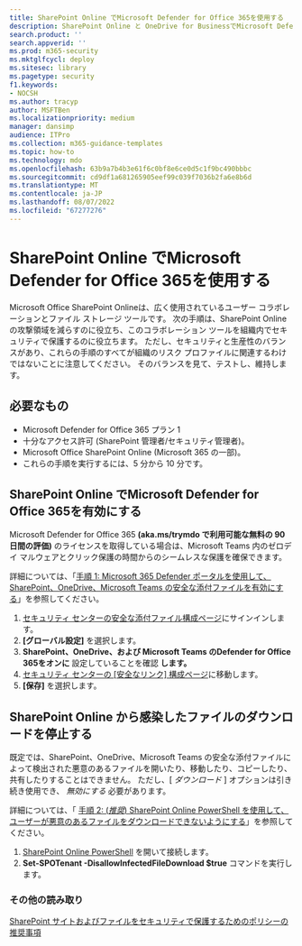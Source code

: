 ```yaml
---
title: SharePoint Online でMicrosoft Defender for Office 365を使用する
description: SharePoint Online と OneDrive for BusinessでMicrosoft Defender for Office 365を使用して値を取得できるようにする手順
search.product: ''
search.appverid: ''
ms.prod: m365-security
ms.mktglfcycl: deploy
ms.sitesec: library
ms.pagetype: security
f1.keywords:
- NOCSH
ms.author: tracyp
author: MSFTBen
ms.localizationpriority: medium
manager: dansimp
audience: ITPro
ms.collection: m365-guidance-templates
ms.topic: how-to
ms.technology: mdo
ms.openlocfilehash: 63b9a7b4b3e61f6c0bf8e6ce0d5c1f9bc490bbbc
ms.sourcegitcommit: cd9df1a681265905eef99c039f7036b2fa6e8b6d
ms.translationtype: MT
ms.contentlocale: ja-JP
ms.lasthandoff: 08/07/2022
ms.locfileid: "67277276"
---
```

# <a name="use-microsoft-defender-for-office-365-with-sharepoint-online"></a>SharePoint Online でMicrosoft Defender for Office 365を使用する

Microsoft Office SharePoint Onlineは、広く使用されているユーザー コラボレーションとファイル ストレージ ツールです。 次の手順は、SharePoint Online の攻撃領域を減らすのに役立ち、このコラボレーション ツールを組織内でセキュリティで保護するのに役立ちます。 ただし、セキュリティと生産性のバランスがあり、これらの手順のすべてが組織のリスク プロファイルに関連するわけではないことに注意してください。 そのバランスを見て、テストし、維持します。

## <a name="what-youll-need"></a>必要なもの

- Microsoft Defender for Office 365 プラン 1
- 十分なアクセス許可 (SharePoint 管理者/セキュリティ管理者)。
- Microsoft Office SharePoint Online (Microsoft 365 の一部)。
- これらの手順を実行するには、5 分から 10 分です。

## <a name="turn-on-microsoft-defender-for-office-365-in-sharepoint-online"></a>SharePoint Online でMicrosoft Defender for Office 365を有効にする
Microsoft Defender for Office 365 **(aka.ms/trymdo で利用可能な無料の 90 日間の評価)** のライセンスを取得している場合は、Microsoft Teams 内のゼロデイ マルウェアとクリック保護の時間からのシームレスな保護を確保できます。

詳細については、「[手順 1: Microsoft 365 Defender ポータルを使用して、SharePoint、OneDrive、Microsoft Teams の安全な添付ファイルを有効にする](/microsoft-365/security/office-365-security/turn-on-mdo-for-spo-odb-and-teams#step-1-use-the-microsoft-365-defender-portal-to-turn-on-safe-attachments-for-sharepoint-onedrive-and-microsoft-teams)」を参照してください。

1.  [セキュリティ センターの安全な添付ファイル構成ページ](https://security.microsoft.com/safeattachmentv2)にサインインします。
1.  **[グローバル設定]** を選択します。
1.  **SharePoint、OneDrive、および Microsoft Teams のDefender for Office 365をオンに** 設定していることを確認 **します。**
1.  [セキュリティ センターの [安全なリンク] 構成ページ](https://security.microsoft.com/safelinksv2)に移動します。
1.  **[保存]** を選択します。

## <a name="stop-infected-file-downloads-from-sharepoint-online"></a>SharePoint Online から感染したファイルのダウンロードを停止する

既定では、SharePoint、OneDrive、Microsoft Teams の安全な添付ファイルによって検出された悪意のあるファイルを開いたり、移動したり、コピーしたり、共有したりすることはできません。 ただし、[ *ダウンロード* ] オプションは引き続き使用でき、 *無効にする* 必要があります。 

詳細については、「 [手順 2: (*推奨*) SharePoint Online PowerShell を使用して、ユーザーが悪意のあるファイルをダウンロードできないようにする](/microsoft-365/security/office-365-security/turn-on-mdo-for-spo-odb-and-teams#step-2-recommended-use-sharepoint-online-powershell-to-prevent-users-from-downloading-malicious-files)」を参照してください。

1.  [SharePoint Online PowerShell](/powershell/sharepoint/sharepoint-online/connect-sharepoint-online) を開いて接続します。
1.  **Set-SPOTenant -DisallowInfectedFileDownload $true** コマンドを実行します。

### <a name="further-reading"></a>その他の読み取り
[SharePoint サイトおよびファイルをセキュリティで保護するためのポリシーの推奨事項](/microsoft-365/security/office-365-security/sharepoint-file-access-policies)
